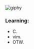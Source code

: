 ![giphy](https://github.com/jellyfishsh/jellyfishsh/assets/144057220/b9b5edf5-4252-4f54-bc2c-d8cc545f05c2)

### Learning:

- C.
- vim.
- OTW.
